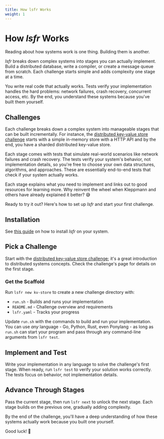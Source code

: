 ```yaml
---
title: How lsfr Works
weight: 1
---
```


# How _lsfr_ Works

Reading about how systems work is one thing. Building them is another.

_lsfr_ breaks down complex systems into stages you can actually implement. Build a distributed database, write a compiler, or create a message queue from scratch. Each challenge starts simple and adds complexity one stage at a time.

You write real code that actually works. Tests verify your implementation handles the hard problems: network failures, crash recovery, concurrent access, etc. By the end, you understand these systems because you've built them yourself.

## Challenges

Each challenge breaks down a complex system into manageable stages that can be built incrementally. For instance, the [distributed key-value store challenge](/kv-store) starts with a simple in-memory store with a HTTP API and by the end, you have a sharded distributed key-value store.

Each stage comes with tests that simulate real-world scenarios like network failures and crash recovery. The tests verify your system's behavior, not implementation details, so you're free to choose your own data structures, algorithms, and approaches. These are essentially end-to-end tests that check if your system actually works.

Each stage explains what you need to implement and links out to good resources for learning more. Why reinvent the wheel when Kleppmann and others have already explained it better? 😅

Ready to try it out? Here's how to set up _lsfr_ and start your first challenge.

## Installation

See [this guide](/guides/cli/#installation) on how to install _lsfr_ on your system.

## Pick a Challenge

Start with the [distributed key-value store challenge](/kv-store); it's a great introduction to distributed systems concepts. Check the challenge's page for details on the first stage.

### Get the Scaffold

Run `lsfr new kv-store` to create a new challenge directory with:

- `run.sh` - Builds and runs your implementation
- `README.md` - Challenge overview and requirements
- `lsfr.yaml` - Tracks your progress

Update `run.sh` with the commands to build and run your implementation. You can use _any_ language - Go, Python, Rust, even Ponylang - as long as `run.sh` can start your program and pass through any command-line arguments from `lsfr test`.

## Implement and Test

Write your implementation in any language to solve the challenge's first stage. When ready, run `lsfr test` to verify your solution works correctly. The tests focus on behavior, not implementation details.

## Advance Through Stages

Pass the current stage, then run `lsfr next` to unlock the next stage. Each stage builds on the previous one, gradually adding complexity.

By the end of the challenge, you'll have a deep understanding of how these systems actually work because you built one yourself.

Good luck! 🚀
